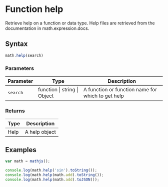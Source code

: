 # Function help

Retrieve help on a function or data type.
Help files are retrieved from the documentation in math.expression.docs.


## Syntax

```js
math.help(search)
```

### Parameters

Parameter | Type | Description
--------- | ---- | -----------
`search` | function &#124; string &#124; Object | A function or function name for which to get help

### Returns

Type | Description
---- | -----------
Help | A help object


## Examples

```js
var math = mathjs();

console.log(math.help('sin').toString());
console.log(math.help(math.add).toString());
console.log(math.help(math.add).toJSON());
```




<!-- Note: This file is automatically generated from source code comments. Changes made in this file will be overridden. -->
